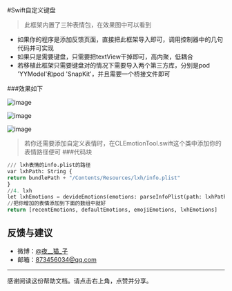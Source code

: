 #Swift自定义键盘

> 此框架内置了三种表情包，在效果图中可以看到
- 如果你的程序是添加反馈页面，直接把此框架导入即可，调用控制器中的几句代码并可实现
- 如果只是需要键盘，只需要把textView干掉即可，高内聚，低耦合
- 若移植此框架只需要键盘对的情况下需要导入两个第三方库，分别是pod 'YYModel'和pod 'SnapKit'，并且需要一个桥接文件即可

###效果如下


![image](https://github.com/zhongaiyemaozi/Expression-on-the-keyboard/blob/master/%E7%B4%A0%E6%9D%90/1.png)

![image](https://github.com/zhongaiyemaozi/Expression-on-the-keyboard/blob/master/%E7%B4%A0%E6%9D%90/2.png)

![image](https://github.com/zhongaiyemaozi/Expression-on-the-keyboard/blob/master/%E7%B4%A0%E6%9D%90/3.png)


>若你还需要添加自定义表情时，在CLEmotionTool.swift这个类中添加你的表情路径便可
###代码块
``` python
/// lxh表情的info.plist的路径
var lxhPath: String {
return bundlePath + "/Contents/Resources/lxh/info.plist"
}
//4. lxh
let lxhEmotions = devideEmotions(emotions: parseInfoPlist(path: lxhPath))
//把你增加的表情添加到下面的数组中就好
return [recentEmotions, defaultEmotions, emojiEmotions, lxhEmotions]


```


## 反馈与建议
- 微博：[@夜__猫_子](http://weibo.com/u/5022122368)
- 邮箱：<873456034@qq.com>

---------
感谢阅读这份帮助文档。请点击右上角，点赞并分享。



